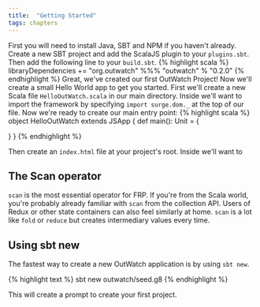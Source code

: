 ```yaml
---
title:  "Getting Started"
tags: chapters
---
```



First you will need to install Java, SBT and NPM if you haven't already.
Create a new SBT project and add the ScalaJS plugin to your `plugins.sbt`.
Then add the following line to your `build.sbt`.
{% highlight scala %}
libraryDependencies += "org.outwatch" %%% "outwatch" % "0.2.0"
{% endhighlight %}
Great, we've created our first OutWatch Project!
Now we'll create a small Hello World app to get you started.
First we'll create a new Scala file `HelloOutWatch.scala` in our main directory.
Inside we'll want to import the framework by specifying `import surge.dom._` at the top of our file.
Now we're ready to create our main entry point:
{% highlight scala %}
object HelloOutWatch extends JSApp {
  def main(): Unit = {

  }
}
{% endhighlight %}


Then create an `index.html` file at your project's root.
Inside we'll want to



## The Scan operator

`scan` is the most essential operator for FRP.
If you're from the Scala world, you're probably already familiar with `scan` from the collection API.
Users of Redux or other state containers can also feel similarly at home.
`scan` is a lot like `fold` or `reduce` but creates intermediary values every time.



<h2 id="sbt-new">Using sbt new</h2>

The fastest way to create a new OutWatch application is by using `sbt new`.

{% highlight text %}
sbt new outwatch/seed.g8
{% endhighlight %}

This will create a prompt to create your first project.
